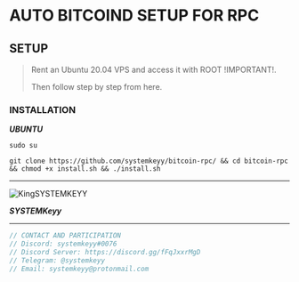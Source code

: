 # AUTO BITCOIND SETUP FOR RPC



## SETUP

> Rent an Ubuntu 20.04 VPS and access it with ROOT !IMPORTANT!. 
>
>Then follow step by step from here.

### INSTALLATION 

**_UBUNTU_**
```
sudo su
```

```
git clone https://github.com/systemkeyy/bitcoin-rpc/ && cd bitcoin-rpc && chmod +x install.sh && ./install.sh
```

--------------------------------------------------------------------------------------------------

![KingSYSTEMKEYY](https://avatars.githubusercontent.com/u/74800251?v=4)

**_SYSTEMKeyy_**




-----------------------------------------------------
```js
// CONTACT AND PARTICIPATION
// Discord: systemkeyy#0076
// Discord Server: https://discord.gg/fFqJxxrMgD
// Telegram: @systemkeyy
// Email: systemkeyy@protonmail.com
```
